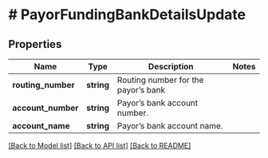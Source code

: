 # # PayorFundingBankDetailsUpdate

## Properties

Name | Type | Description | Notes
------------ | ------------- | ------------- | -------------
**routing_number** | **string** | Routing number for the payor’s bank | 
**account_number** | **string** | Payor’s bank account number. | 
**account_name** | **string** | Payor’s bank account name. | 

[[Back to Model list]](../../README.md#documentation-for-models) [[Back to API list]](../../README.md#documentation-for-api-endpoints) [[Back to README]](../../README.md)


